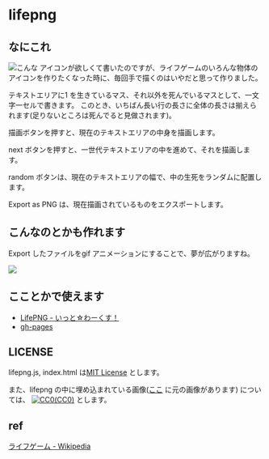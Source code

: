 # lifepng

## なにこれ

![こんな](https://nna774.net/img/glider.png) アイコンが欲しくて書いたのですが、ライフゲームのいろんな物体のアイコンを作りたくなった時に、毎回手で描くのはいやだと思って作りました。

テキストエリアに1 を生きているマス、それ以外を死んでいるマスとして、一文字一セルで書きます。
このとき、いちばん長い行の長さに全体の長さは揃えられます(足りないところは死んでると見做されます)。

描画ボタンを押すと、現在のテキストエリアの中身を描画します。

next ボタンを押すと、一世代テキストエリアの中を進めて、それを描画します。

random ボタンは、現在のテキストエリアの幅で、中の生死をランダムに配置します。

Export as PNG は、現在描画されているものをエクスポートします。

## こんなのとかも作れます

Export したファイルをgif アニメーションにすることで、夢が広がりますね。

![](https://nna774.net/img/life/clock2.gif)


## こことかで使えます

* [LifePNG - いっと☆わーくす！](https://nna774.net/lifepng/)
* [gh-pages](http://nna774.github.io/lifepng/)

## LICENSE
lifepng.js, index.html は[MIT License](http://opensource.org/licenses/mit-license.php) とします。

また、lifepng の中に埋め込まれている画像([ここ](https://nna774.net/lifepng/life/) に元の画像があります) については、
<a rel="license" href="http://creativecommons.org/publicdomain/zero/1.0/"><img src="http://i.creativecommons.org/p/zero/1.0/80x15.png" style="border-style: none;" alt="CC0" />(CC0)</a> とします。

## ref

[ライフゲーム - Wikipedia](https://ja.wikipedia.org/wiki/%E3%83%A9%E3%82%A4%E3%83%95%E3%82%B2%E3%83%BC%E3%83%A0)
